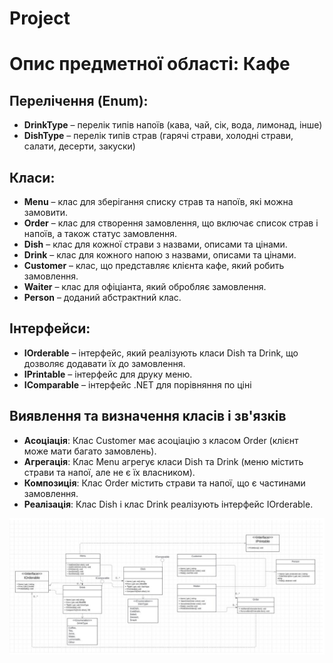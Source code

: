 # Project
# Опис предметної області: Кафе

## Перелічення (Enum):
- **DrinkType** – перелік типів напоїв (кава, чай, сік, вода, лимонад, інше)
- **DishType** – перелік типів страв (гарячі страви, холодні страви, салати, десерти, закуски)

## Класи:
- **Menu** – клас для зберігання списку страв та напоїв, які можна замовити.
- **Order** – клас для створення замовлення, що включає список страв і напоїв, а також статус замовлення.
- **Dish** – клас для кожної страви з назвами, описами та цінами.
- **Drink** – клас для кожного напою з назвами, описами та цінами.
- **Customer** – клас, що представляє клієнта кафе, який робить замовлення.
- **Waiter** – клас для офіціанта, який обробляє замовлення.
- **Person** – доданий абстрактний клас.

## Інтерфейси:
- **IOrderable** – інтерфейс, який реалізують класи Dish та Drink, що дозволяє додавати їх до замовлення.
- **IPrintable** – інтерфейс для друку меню.
- **IComparable** – інтерфейс .NET для порівняння по ціні

## Виявлення та визначення класів і зв'язків
- **Асоціація**: Клас Customer має асоціацію з класом Order (клієнт може мати багато замовлень).
- **Агрегація**: Клас Menu агрегує класи Dish та Drink (меню містить страви та напої, але не є їх власником).
- **Композиція**: Клас Order містить страви та напої, що є частинами замовлення.
- **Реалізація**: Клас Dish і клас Drink реалізують інтерфейс IOrderable.

![Рисунок 1 – Детальне проєктування елементів моделі предметної області](Diagram.png)
